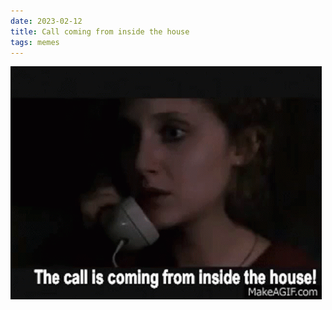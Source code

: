 ```yaml
---
date: 2023-02-12
title: Call coming from inside the house
tags: memes
---
```


![comingfrominsidethehouse.png](https://raw.githubusercontent.com/muneer78/muneer78.github.io/master/images/comingfrominsidethehouse.png)
